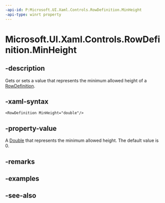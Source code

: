 ```yaml
---
-api-id: P:Microsoft.UI.Xaml.Controls.RowDefinition.MinHeight
-api-type: winrt property
---
```


<!-- Property syntax
public double MinHeight { get;  set; }
-->

# Microsoft.UI.Xaml.Controls.RowDefinition.MinHeight

## -description
Gets or sets a value that represents the minimum allowed height of a [RowDefinition](rowdefinition.md).

## -xaml-syntax
```xaml
<RowDefinition MinHeight="double"/>
```


## -property-value
A [Double](/dotnet/api/system.double?redirectedfrom=MSDN) that represents the minimum allowed height. The default value is 0.

## -remarks

## -examples

## -see-also

